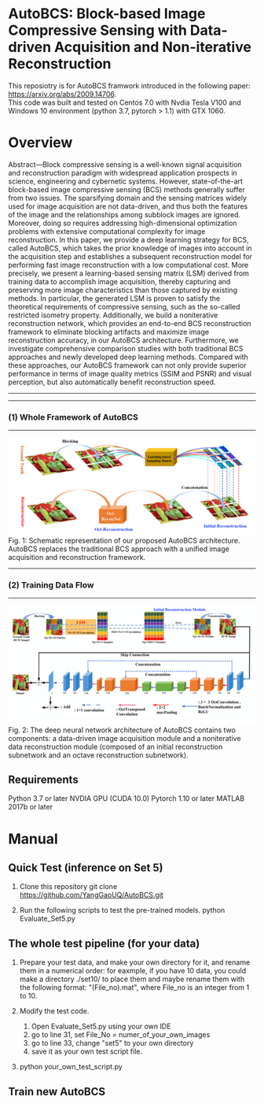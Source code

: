 # AutoBCS: Block-based Image Compressive Sensing with Data-driven Acquisition and Non-iterative Reconstruction
This reposiotry is for AutoBCS framwork introduced in the following paper: https://arxiv.org/abs/2009.14706.  
This code was built and tested on Centos 7.0 with Nvdia Tesla V100 and Windows 10 environment (python 3.7, pytorch > 1.1)  with GTX 1060. 

# Overview

Abstract—Block compressive sensing is a well-known signal
acquisition and reconstruction paradigm with widespread application
prospects in science, engineering and cybernetic systems.
However, state-of-the-art block-based image compressive sensing
(BCS) methods generally suffer from two issues. The sparsifying
domain and the sensing matrices widely used for image acquisition
are not data-driven, and thus both the features of the image
and the relationships among subblock images are ignored. Moreover,
doing so requires addressing high-dimensional optimization
problems with extensive computational complexity for image
reconstruction. In this paper, we provide a deep learning strategy
for BCS, called AutoBCS, which takes the prior knowledge
of images into account in the acquisition step and establishes
a subsequent reconstruction model for performing fast image
reconstruction with a low computational cost. More precisely,
we present a learning-based sensing matrix (LSM) derived from
training data to accomplish image acquisition, thereby capturing
and preserving more image characteristics than those captured by
existing methods. In particular, the generated LSM is proven to
satisfy the theoretical requirements of compressive sensing, such
as the so-called restricted isometry property. Additionally, we
build a noniterative reconstruction network, which provides an
end-to-end BCS reconstruction framework to eliminate blocking
artifacts and maximize image reconstruction accuracy, in our
AutoBCS architecture. Furthermore, we investigate comprehensive
comparison studies with both traditional BCS approaches
and newly developed deep learning methods. Compared with
these approaches, our AutoBCS framework can not only provide
superior performance in terms of image quality metrics (SSIM
and PSNR) and visual perception, but also automatically benefit
reconstruction speed.
*** 
________________________________
### (1) Whole Framework of AutoBCS
________________________________
![Whole Framework](https://github.com/YangGaoUQ/AutoBCS/blob/master/img/Fig1.png)
Fig. 1: Schematic representation of our proposed AutoBCS architecture. AutoBCS replaces the traditional BCS approach with a unified image acquisition and reconstruction framework.
________________________________
### (2) Training Data Flow
________________________________
![Network Flow](https://github.com/YangGaoUQ/AutoBCS/blob/master/img/Fig2.png)
Fig. 2: The deep neural network architecture of AutoBCS contains two components: a data-driven image acquisition module
and a noniterative data reconstruction module (composed of an initial reconstruction subnetwork and an octave reconstruction
subnetwork).

## Requirements
Python 3.7 or later
NVDIA GPU (CUDA 10.0)
Pytorch 1.10 or later
MATLAB 2017b or later

# Manual

## Quick Test (inference on Set 5)
1. Clone this repository
    git clone https://github.com/YangGaoUQ/AutoBCS.git

2. Run the following scripts to test the pre-trained models. 
    python Evaluate_Set5.py

## The whole test pipeline (for your data)
1. Prepare your test data, and make your own directory for it, and rename them in a numerical order:
    for eaxmple, if you have 10 data, you could make a directory ./set10/ to place them and maybe rename them with the following format: "(File_no).mat", where File_no is an integer from 1 to 10.   
2. Modify the  test code. 
    1. Open Evaluate_Set5.py using your own IDE
    2. go to line 31, set File_No = numer_of_your_own_images
    3. go to line 33, change "set5" to your own directory
    4. save it as your own test script file. 

3. python your_own_test_script.py  

## Train new AutoBCS


